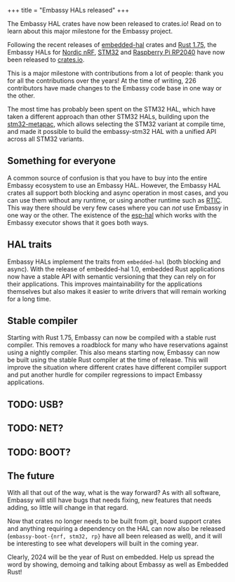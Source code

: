 +++
title = "Embassy HALs released"
+++

The Embassy HAL crates have now been released to crates.io! Read on to learn about this major milestone for the Embassy project.

<!-- more -->

Following the recent releases of [embedded-hal](https://github.com/rust-embedded/embedded-hal/) crates and [Rust 1.75](https://releases.rs/docs/1.75.0/), the Embassy HALs for [Nordic nRF](https://crates.io/crates/embassy-nrf), [STM32](https://crates.io/crates/embassy-stm32) and [Raspberry Pi RP2040](https://crates.io/crates/embassy-rp) have now been released to [crates.io](https://crates.io). 

This is a major milestone with contributions from a lot of people: thank you for all the contributions over the years! At the time of writing, 226 contributors have made changes to the Embassy code base in one way or the other.

The most time has probably been spent on the STM32 HAL, which have taken a different approach than other STM32 HALs, building upon the [stm32-metapac](https://crates.io/crates/stm32-metapac), which allows selecting the STM32 variant at compile time, and made it possible to build the embassy-stm32 HAL with a unified API across all STM32 variants.

## Something for everyone

A common source of confusion is that you have to buy into the entire Embassy ecosystem to use an Embassy HAL. However, the Embassy HAL crates all support both blocking and async operation in most cases, and you can use them without any runtime, or using another runtime such as [RTIC](https://rtic.rs/2/book/en/). This way there should be very few cases where you can _not_ use Embassy in one way or the other. The existence of the [esp-hal](https://github.com/esp-rs/esp-hal) which works with the Embassy executor shows that it goes both ways.

## HAL traits

Embassy HALs implement the traits from `embedded-hal` (both blocking and async). With the release of embedded-hal 1.0, embedded Rust applications now have a stable API with semantic versioning that they can rely on for their applications. This improves maintainability for the applications themselves but also makes it easier to write drivers that will remain working for a long time.

## Stable compiler

Starting with Rust 1.75, Embassy can now be compiled with a stable rust compiler. This removes a roadblock for many who have reservations against using a nightly compiler. This also means starting now, Embassy can now be built using the stable Rust compiler at the time of release. This will improve the situation where different crates have different compiler support and put another hurdle for compiler regressions to impact Embassy applications.


## TODO: USB?

## TODO: NET?

## TODO: BOOT?

## The future

With all that out of the way, what is the way forward? As with all software, Embassy will still have bugs that needs fixing, new features that needs adding, so little will change in that regard.

Now that crates no longer needs to be built from git, board support crates and anything requiring a dependency on the HAL can now also be released (`embassy-boot-{nrf, stm32, rp}` have all been released as well), and it will be interesting to see what developers will built in the coming year.

Clearly, 2024 will be the year of Rust on embedded. Help us spread the word by showing, demoing and talking about Embassy as well as Embedded Rust!
